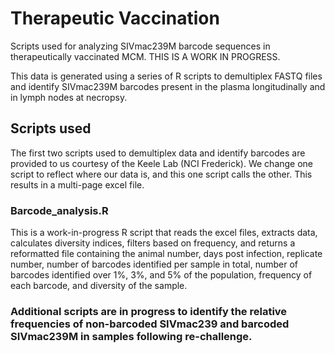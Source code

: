 # Therapeutic Vaccination
Scripts used for analyzing SIVmac239M barcode sequences in therapeutically vaccinated MCM. THIS IS A WORK IN PROGRESS. 

This data is generated using a series of R scripts to demultiplex FASTQ files and identify SIVmac239M barcodes present in the plasma longitudinally and in lymph nodes at necropsy. 

## Scripts used 
The first two scripts used to demultiplex data and identify barcodes are provided to us courtesy of the Keele Lab (NCI Frederick). We change one script to reflect where our data is, and this one script calls the other. This results in a multi-page excel file. 

### Barcode_analysis.R
This is a work-in-progress R script that reads the excel files, extracts data, calculates diversity indices, filters based on frequency, and returns a reformatted file containing the animal number, days post infection, replicate number, number of barcodes identified per sample in total, number of barcodes identified over 1%, 3%, and 5% of the population, frequency of each barcode, and diversity of the sample.

### Additional scripts are in progress to identify the relative frequencies of non-barcoded SIVmac239 and barcoded SIVmac239M in samples following re-challenge. 
